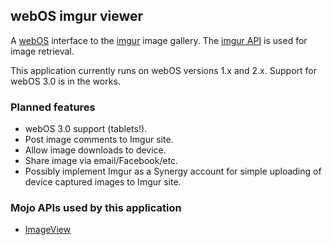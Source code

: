 ## webOS imgur viewer ##

A [webOS](https://developer.palm.com/) interface to the [imgur](http://imgur.com/) image
gallery. The [imgur API](http://api.imgur.com/) is used for image retrieval.

This application currently runs on webOS versions 1.x and 2.x. Support for webOS 3.0 is in the works.

### Planned features ###

* webOS 3.0 support (tablets!).
* Post image comments to Imgur site.
* Allow image downloads to device.
* Share image via email/Facebook/etc.
* Possibly implement Imgur as a Synergy account for simple uploading of device captured images to Imgur site.

### Mojo APIs used by this application ###

* [ImageView](https://developer.palm.com/content/api/reference/mojo/widgets/image-view.html)

